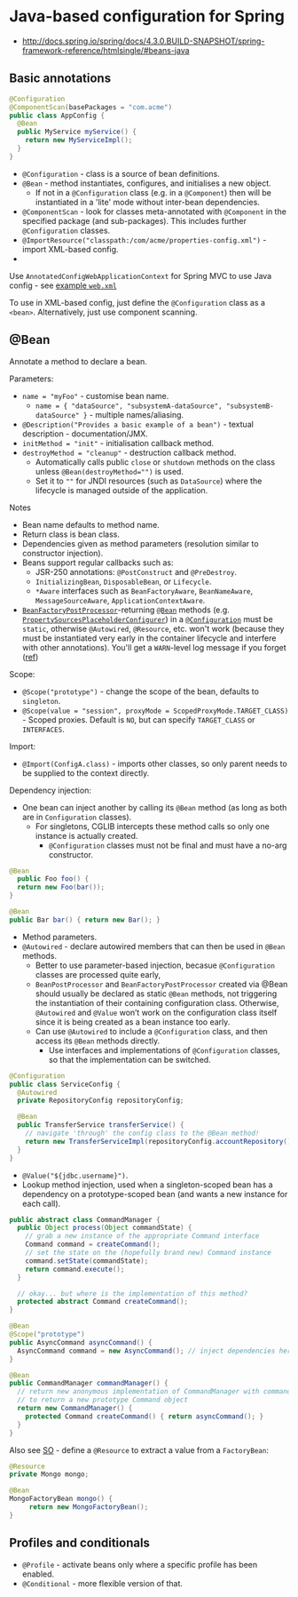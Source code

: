 # Java-based configuration for Spring

* <http://docs.spring.io/spring/docs/4.3.0.BUILD-SNAPSHOT/spring-framework-reference/htmlsingle/#beans-java>

## Basic annotations

```java
@Configuration
@ComponentScan(basePackages = "com.acme")
public class AppConfig {
  @Bean
  public MyService myService() {
    return new MyServiceImpl();
  }
}
```

* `@Configuration` - class is a source of bean definitions.
* `@Bean` - method instantiates, configures, and initialises a new object.
  * If not in a `@Configuration` class (e.g. in a `@Component`)
    then will be instantiated in a 'lite' mode without inter-bean dependencies.
* `@ComponentScan` - look for classes meta-annotated with `@Component` in the specified package (and sub-packages).
  This includes further `@Configuration` classes.
* `@ImportResource("classpath:/com/acme/properties-config.xml")` - import XML-based config.
* 
Use `AnnotatedConfigWebApplicationContext` for Spring MVC to use Java config - see
[example `web.xml`](http://docs.spring.io/spring/docs/4.3.0.BUILD-SNAPSHOT/spring-framework-reference/htmlsingle/#beans-java-instantiating-container-web)

To use in XML-based config, just define the `@Configuration` class as a `<bean>`.  Alternatively, just use component scanning.


## @Bean

Annotate a method to declare a bean.

Parameters:

* `name = "myFoo"` - customise bean name.
  * `name = { "dataSource", "subsystemA-dataSource", "subsystemB-dataSource" }` - multiple names/aliasing.
* `@Description("Provides a basic example of a bean")` - textual description - documentation/JMX.
* `initMethod = "init"` - initialisation callback method.
* `destroyMethod = "cleanup"` - destruction callback method.
  * Automatically calls public `close` or `shutdown` methods on the class unless `@Bean(destroyMethod="")` is used.
  * Set it to `""` for JNDI resources (such as `DataSource`) where the lifecycle is managed outside of the application.

Notes

* Bean name defaults to method name.
* Return class is bean class.
* Dependencies given as method parameters (resolution similar to constructor injection).
* Beans support regular callbacks such as:
  * JSR-250 annotations: `@PostConstruct` and `@PreDestroy`.
  * `InitializingBean`, `DisposableBean`, or `Lifecycle`.
  * `*Aware` interfaces such as `BeanFactoryAware`, `BeanNameAware`, `MessageSourceAware`, `ApplicationContextAware`.
* [`BeanFactoryPostProcessor`](http://docs.spring.io/spring/docs/current/javadoc-api/org/springframework/beans/factory/config/BeanFactoryPostProcessor.html)-returning [`@Bean`](http://docs.spring.io/spring/docs/current/javadoc-api/org/springframework/context/annotation/Bean.html) methods (e.g. [`PropertySourcesPlaceholderConfigurer`](http://docs.spring.io/spring/docs/current/javadoc-api/org/springframework/context/support/PropertySourcesPlaceholderConfigurer.html)) in a [`@Configuration`](http://docs.spring.io/spring/docs/current/javadoc-api/org/springframework/context/annotation/Configuration.html) must be `static`, otherwise `@Autowired`, `@Resource`, etc. won't work (because they must be instantiated very early in the container lifecycle and interfere with other annotations).  You'll get a `WARN`-level log message if you forget ([ref](http://docs.spring.io/spring/docs/current/javadoc-api/org/springframework/context/annotation/Bean.html))

Scope:

* `@Scope("prototype")` - change the scope of the bean, defaults to `singleton`.
* `@Scope(value = "session", proxyMode = ScopedProxyMode.TARGET_CLASS)` - Scoped proxies.  Default is `NO`, but can specify `TARGET_CLASS` or `INTERFACES`.

Import:

* `@Import(ConfigA.class)` - imports other classes, so only parent needs to be supplied to the context directly.

Dependency injection:

* One bean can inject another by calling its `@Bean` method (as long as both are in `Configuration` classes).
  * For singletons, CGLIB intercepts these method calls so only one instance is actually created.
    * `@Configuration` classes must not be final and must have a no-arg constructor.

```java
@Bean
  public Foo foo() {
  return new Foo(bar());
}

@Bean
public Bar bar() { return new Bar(); }
```

* Method parameters.
* `@Autowired` - declare autowired members that can then be used in `@Bean` methods.
  * Better to use parameter-based injection, becasue `@Configuration` classes are processed quite early,
  * `BeanPostProcessor` and `BeanFactoryPostProcessor` created via @Bean should usually be declared as static `@Bean` methods, not triggering the instantiation of their containing configuration class. Otherwise, `@Autowired` and `@Value` won’t work on the configuration class itself since it is being created as a bean instance too early.
  * Can use `@Autowired` to include a `@Configuration` class, and then access its `@Bean` methods directly.
    * Use interfaces and implementations of `@Configuration` classes, so that the implementation can be switched.

```java
@Configuration
public class ServiceConfig {
  @Autowired
  private RepositoryConfig repositoryConfig;

  @Bean
  public TransferService transferService() {
    // navigate 'through' the config class to the @Bean method!
    return new TransferServiceImpl(repositoryConfig.accountRepository());
  }
}
```
 
* `@Value("${jdbc.username}")`.
* Lookup method injection, used when a singleton-scoped bean has a dependency on a prototype-scoped bean (and wants
  a new instance for each call).

```java
public abstract class CommandManager {
  public Object process(Object commandState) {
    // grab a new instance of the appropriate Command interface
    Command command = createCommand();
    // set the state on the (hopefully brand new) Command instance
    command.setState(commandState);
    return command.execute();
  }

  // okay... but where is the implementation of this method?
  protected abstract Command createCommand();
}

@Bean
@Scope("prototype")
public AsyncCommand asyncCommand() {
  AsyncCommand command = new AsyncCommand(); // inject dependencies here as required return command;
}

@Bean
public CommandManager commandManager() {
  // return new anonymous implementation of CommandManager with command() overridden
  // to return a new prototype Command object
  return new CommandManager() {
    protected Command createCommand() { return asyncCommand(); }
  }
}
```

Also see [SO](http://stackoverflow.com/a/6447089/125246) - define a `@Resource` to extract a value from a `FactoryBean`:

```java
@Resource
private Mongo mongo;

@Bean
MongoFactoryBean mongo() {
     return new MongoFactoryBean();
}
```

## Profiles and conditionals

* `@Profile` - activate beans only where a specific profile has been enabled.
* `@Conditional` - more flexible version of that.
